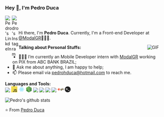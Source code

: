 ### Hey 👋, I'm Pedro Duca

<a href="https://www.linkedin.com/in/pedro-duca/">
  <img align="left" alt="Pedro's LinkdeIn" width="22px" src="https://cdn.jsdelivr.net/npm/simple-icons@v3/icons/linkedin.svg" />
</a>
<a href="https://www.instagram.com/pedrohduca/">
  <img align="left" alt="Pedro's Instagram" width="22px" src="https://cdn.jsdelivr.net/npm/simple-icons@v3/icons/instagram.svg" />
</a>

<br />
<br />

Hi there, I'm **Pedro Duca**. Currently, I'm a Front-end Developer at [@ModalGR](https://modalgr.com.br/)👨🏽‍💼. 

  <img align="right" alt="GIF" src="https://i.pinimg.com/originals/e4/26/70/e426702edf874b181aced1e2fa5c6cde.gif" />

**Talking about Personal Stuffs:**

- 👨🏽‍💻 I’m currently an Mobile Developer intern with [ModalGR](https://www.modalgr.com.br/) working on PIX from ABC BANK BRAZIL;
- 💬 Ask me about anything, I am happy to help;
- 📫 Please email via pedrohduca@hotmail.com to reach me.


**Languages and Tools:**  
<code><img height="20" src="https://pytorch.org/assets/images/pytorch-logo.png"></code>
<code><img height="20" src="https://raw.githubusercontent.com/github/explore/80688e429a7d4ef2fca1e82350fe8e3517d3494d/topics/javascript/javascript.png"></code>
<code><img height="20" src="https://raw.githubusercontent.com/github/explore/80688e429a7d4ef2fca1e82350fe8e3517d3494d/topics/react/react.png"></code>
<code><img height="20" src="https://raw.githubusercontent.com/github/explore/80688e429a7d4ef2fca1e82350fe8e3517d3494d/topics/nodejs/nodejs.png"></code>
<code><img height="20" src="https://user-images.githubusercontent.com/42617915/116417436-a1f48880-a811-11eb-9983-23ddea4a3f9f.png"></code>
<code><img height="20" src="https://user-images.githubusercontent.com/42617915/116417845-04e61f80-a812-11eb-941a-7dec8e491d5f.png"></code>
<code><img height="20" src="https://user-images.githubusercontent.com/42617915/116418442-863db200-a812-11eb-8cd6-111d90a3b439.png"></code>
<code><img height="20" src="https://user-images.githubusercontent.com/42617915/116418651-bbe29b00-a812-11eb-89fe-a3ea1971bb9e.png"></code>
<code><img height="20" src="https://raw.githubusercontent.com/github/explore/80688e429a7d4ef2fca1e82350fe8e3517d3494d/topics/git/git.png"></code>
<code><img height="20" src="https://raw.githubusercontent.com/github/explore/80688e429a7d4ef2fca1e82350fe8e3517d3494d/topics/terminal/terminal.png"></code>

![Pedro's github stats](https://github-readme-stats.vercel.app/api?username=callmemehdi&show_icons=true&hide_border=true)

⭐️ From [Pedro Duca](https://github.com/pedroduca)
